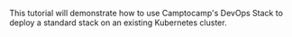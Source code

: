 This tutorial will demonstrate how to use Camptocamp's DevOps Stack
to deploy a standard stack on an existing Kubernetes cluster.

